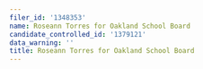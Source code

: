 ```yaml
---
filer_id: '1348353'
name: Roseann Torres for Oakland School Board
candidate_controlled_id: '1379121'
data_warning: ''
title: Roseann Torres for Oakland School Board
---
```

